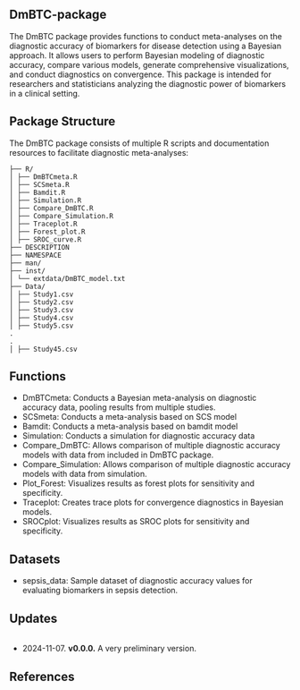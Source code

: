 ## DmBTC-package

The DmBTC package provides functions to conduct meta-analyses on the diagnostic accuracy of biomarkers for disease detection using a Bayesian approach. It allows users to perform Bayesian modeling of diagnostic accuracy, compare various models, generate comprehensive visualizations, and conduct diagnostics on convergence. This package is intended for researchers and statisticians analyzing the diagnostic power of biomarkers in a clinical setting.

 ## Package Structure
The DmBTC package consists of multiple R scripts and documentation resources to facilitate diagnostic meta-analyses:

```
├── R/
│ ├── DmBTCmeta.R
│ ├── SCSmeta.R
│ ├── Bamdit.R
│ ├── Simulation.R
│ ├── Compare_DmBTC.R
│ ├── Compare_Simulation.R
│ ├── Traceplot.R
│ ├── Forest_plot.R
│ ├── SROC_curve.R
├── DESCRIPTION
├── NAMESPACE
├── man/
├── inst/
│ └── extdata/DmBTC_model.txt
├── Data/ 
│ ├── Study1.csv
│ ├── Study2.csv
│ ├── Study3.csv
│ ├── Study4.csv
│ ├── Study5.csv
.
.
│ ├── Study45.csv
```
 
## Functions
- DmBTCmeta: Conducts a Bayesian meta-analysis on diagnostic accuracy data, pooling results from multiple studies.
- SCSmeta: Conducts a meta-analysis based on SCS model
- Bamdit: Conducts a meta-analysis based on bamdit model
- Simulation: Conducts a simulation for diagnostic accuracy data
- Compare_DmBTC: Allows comparison of multiple diagnostic accuracy models with data from included in DmBTC package.
- Compare_Simulation: Allows comparison of multiple diagnostic accuracy models with data from simulation.
- Plot_Forest: Visualizes results as forest plots for sensitivity and specificity.
- Traceplot: Creates trace plots for convergence diagnostics in Bayesian models.
- SROCplot: Visualizes results as SROC plots for sensitivity and specificity.

## Datasets
- sepsis_data: Sample dataset of diagnostic accuracy values for evaluating biomarkers in sepsis detection.

## Updates
######
######
- 2024-11-07. **v0.0.0.** A very preliminary version.

## References
